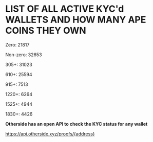 # LIST OF ALL ACTIVE KYC'd WALLETS AND HOW MANY APE COINS THEY OWN

Zero: 21817

Non-zero: 32653

305+: 31023

610+: 25594

915+: 7513

1220+: 6264

1525+: 4944

1830+: 4426

**Otherside has an open API to check the KYC status for any wallet**

https://api.otherside.xyz/proofs/{address}